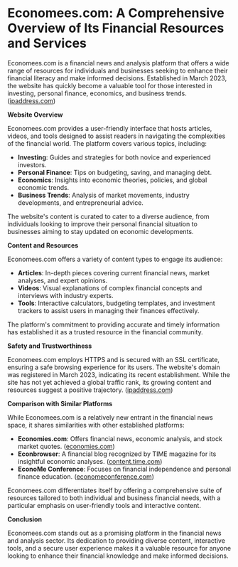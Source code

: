 # Economees.com: A Comprehensive Overview of Its Financial Resources and Services

Economees.com is a financial news and analysis platform that offers a wide range of resources for individuals and businesses seeking to enhance their financial literacy and make informed decisions. Established in March 2023, the website has quickly become a valuable tool for those interested in investing, personal finance, economics, and business trends. ([ipaddress.com](https://www.ipaddress.com/website/economees.com/?utm_source=openai))

**Website Overview**

Economees.com provides a user-friendly interface that hosts articles, videos, and tools designed to assist readers in navigating the complexities of the financial world. The platform covers various topics, including:

- **Investing**: Guides and strategies for both novice and experienced investors.
- **Personal Finance**: Tips on budgeting, saving, and managing debt.
- **Economics**: Insights into economic theories, policies, and global economic trends.
- **Business Trends**: Analysis of market movements, industry developments, and entrepreneurial advice.

The website's content is curated to cater to a diverse audience, from individuals looking to improve their personal financial situation to businesses aiming to stay updated on economic developments.

**Content and Resources**

Economees.com offers a variety of content types to engage its audience:

- **Articles**: In-depth pieces covering current financial news, market analyses, and expert opinions.
- **Videos**: Visual explanations of complex financial concepts and interviews with industry experts.
- **Tools**: Interactive calculators, budgeting templates, and investment trackers to assist users in managing their finances effectively.

The platform's commitment to providing accurate and timely information has established it as a trusted resource in the financial community.

**Safety and Trustworthiness**

Economees.com employs HTTPS and is secured with an SSL certificate, ensuring a safe browsing experience for its users. The website's domain was registered in March 2023, indicating its recent establishment. While the site has not yet achieved a global traffic rank, its growing content and resources suggest a positive trajectory. ([ipaddress.com](https://www.ipaddress.com/website/economees.com/?utm_source=openai))

**Comparison with Similar Platforms**

While Economees.com is a relatively new entrant in the financial news space, it shares similarities with other established platforms:

- **Economies.com**: Offers financial news, economic analysis, and stock market quotes. ([economies.com](https://www.economies.com/?utm_source=openai))
- **Econbrowser**: A financial blog recognized by TIME magazine for its insightful economic analyses. ([content.time.com](https://content.time.com/time/specials/packages/article/0%2C28804%2C2057116_2057343_2057253%2C00.html?utm_source=openai))
- **EconoMe Conference**: Focuses on financial independence and personal finance education. ([economeconference.com](https://economeconference.com/about/?utm_source=openai))

Economees.com differentiates itself by offering a comprehensive suite of resources tailored to both individual and business financial needs, with a particular emphasis on user-friendly tools and interactive content.

**Conclusion**

Economees.com stands out as a promising platform in the financial news and analysis sector. Its dedication to providing diverse content, interactive tools, and a secure user experience makes it a valuable resource for anyone looking to enhance their financial knowledge and make informed decisions.